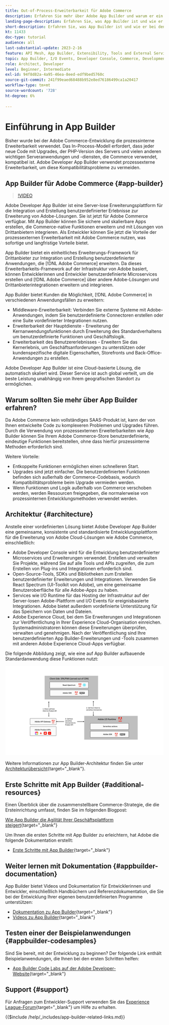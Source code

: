 ```yaml
---
title: Out-of-Process-Erweiterbarkeit für Adobe Commerce
description: Erfahren Sie mehr über Adobe App Builder und warum er ein wichtiger Aspekt der prozessexternen Erweiterbarkeit ist.
landing-page-description: Erfahren Sie, was App Builder ist und wie er bei den Entwicklungsstrategien von Adobe Commerce helfen kann.
short-description: Erfahren Sie, was App Builder ist und wie er bei den Entwicklungsstrategien von Adobe Commerce helfen kann.
kt: 11433
doc-type: tutorial
audience: all
last-substantial-update: 2023-2-16
feature: API Mesh, App Builder, Extensibility, Tools and External Services, Backend Development
topic: App Builder, I/O Events, Developer Console, Commerce, Development, Integrations
role: Architect, Developer
level: Beginner, Intermediate
exl-id: 94f8d82a-4a95-46ea-8eed-edf9bed5760c
source-git-commit: 241f99eaed68488b952e8ed76186499ca1a20417
workflow-type: tm+mt
source-wordcount: '728'
ht-degree: 6%

---
```


# Einführung in App Builder

Bisher wurde bei der Adobe Commerce-Entwicklung die prozessinterne Erweiterbarkeit verwendet. Das In-Process-Modell erfordert, dass jeder neue Code mit Upgrades, der PHP-Version des Servers und vielen anderen wichtigen Serveranwendungen und -diensten, die Commerce verwendet, kompatibel ist. Adobe Developer App Builder verwendet prozessexterne Erweiterbarkeit, um diese Kompatibilitätsprobleme zu vermeiden.

## App Builder für Adobe Commerce {#app-builder}

>[!VIDEO](https://video.tv.adobe.com/v/3412839?quality=12&learn=on)

Adobe Developer App Builder ist eine Server-lose Erweiterungsplattform für die Integration und Erstellung benutzerdefinierter Erlebnisse zur Erweiterung von Adobe-Lösungen. Sie ist jetzt für Adobe Commerce verfügbar. Mit App Builder können Sie sichere und skalierbare Apps erstellen, die Commerce-native Funktionen erweitern und mit Lösungen von Drittanbietern integrieren. Als Entwickler können Sie jetzt die Vorteile der prozessexternen Erweiterbarkeit mit Adobe Commerce nutzen, was sofortige und langfristige Vorteile bietet.

App Builder bietet ein einheitliches Erweiterungs-Framework für Drittanbieter zur Integration und Erstellung benutzerdefinierter Anwendungen, die [!DNL Adobe Commerce] erweitern. Da dieses Erweiterbarkeits-Framework auf der Infrastruktur von Adobe basiert, können Entwicklerinnen und Entwickler benutzerdefinierte Microservices erstellen und [!DNL Adobe Commerce] über andere Adobe-Lösungen und Drittanbieterintegrationen erweitern und integrieren.

App Builder bietet Kunden die Möglichkeit, [!DNL Adobe Commerce] in verschiedenen Anwendungsfällen zu erweitern:

* Middleware-Erweiterbarkeit: Verbinden Sie externe Systeme mit Adobe-Anwendungen, indem Sie benutzerdefinierte Connectoren erstellen oder eine Suite vordefinierter Integrationen nutzen.
* Erweiterbarkeit der Hauptdienste - Erweiterung der Kernanwendungsfunktionen durch Erweiterung des Standardverhaltens um benutzerdefinierte Funktionen und Geschäftslogik.
* Erweiterbarkeit des Benutzererlebnisses - Erweitern Sie das Kernerlebnis, um Geschäftsanforderungen zu unterstützen oder kundenspezifische digitale Eigenschaften, Storefronts und Back-Office-Anwendungen zu erstellen.

Adobe Developer App Builder ist eine Cloud-basierte Lösung, die automatisch skaliert wird. Dieser Service ist auch global verteilt, um die beste Leistung unabhängig von Ihrem geografischen Standort zu ermöglichen.

## Warum sollten Sie mehr über App Builder erfahren?

Da Adobe Commerce kein vollständiges SAAS-Produkt ist, kann der von Ihnen entwickelte Code zu komplexeren Problemen und Upgrades führen. Durch die Verwendung von prozessexternen Erweiterbarkeiten wie App Builder können Sie Ihrem Adobe Commerce-Store benutzerdefinierte, eindeutige Funktionen bereitstellen, ohne dass hierfür prozessinterne Methoden erforderlich sind.

Weitere Vorteile:

* Entkoppelte Funktionen ermöglichen einen schnelleren Start.
* Upgrades sind jetzt einfacher. Die benutzerdefinierten Funktionen befinden sich außerhalb der Commerce-Codebasis, wodurch Kompatibilitätsprobleme beim Upgrade vermieden werden.
* Wenn Funktionen und Logik außerhalb von Commerce verschoben werden, werden Ressourcen freigegeben, die normalerweise von prozessinternen Entwicklungsmethoden verwendet werden.

## Architektur {#architecture}

Anstelle einer vordefinierten Lösung bietet Adobe Developer App Builder eine gemeinsame, konsistente und standardisierte Entwicklungsplattform für die Erweiterung von Adobe Cloud-Lösungen wie Adobe Commerce, einschließlich:

* Adobe Developer Console wird für die Entwicklung benutzerdefinierter Microservices und Erweiterungen verwendet. Erstellen und verwalten Sie Projekte, während Sie auf alle Tools und APIs zugreifen, die zum Erstellen von Plug-ins und Integrationen erforderlich sind.
* Open-Source-Tools, SDKs und Bibliotheken zum Erstellen benutzerdefinierter Erweiterungen und Integrationen. Verwenden Sie React Spectrum (UI-Toolkit von Adobe), um eine gemeinsame Benutzeroberfläche für alle Adobe-Apps zu haben.
* Services wie I/O Runtime für das Hosting der Infrastruktur auf der Server-losen Adobe-Plattform und I/O Events für ereignisbasierte Integrationen. Adobe bietet außerdem vordefinierte Unterstützung für das Speichern von Daten und Dateien.
* Adobe Experience Cloud, bei dem Sie Erweiterungen und Integrationen zur Veröffentlichung in Ihrer Experience Cloud-Organisation einreichen. Systemadministratoren können diese Erweiterungen überprüfen, verwalten und genehmigen. Nach der Veröffentlichung sind Ihre benutzerdefinierten App Builder-Erweiterungen und -Tools zusammen mit anderen Adobe Experience Cloud-Apps verfügbar.

Die folgende Abbildung zeigt, wie eine auf App Builder aufbauende Standardanwendung diese Funktionen nutzt:

![Architektur](/help/assets/app-builder/app-builder-architecture.jpeg)

Weitere Informationen zur App Builder-Architektur finden Sie unter [Architekturübersicht](https://developer.adobe.com/app-builder/docs/guides/){target="_blank"}.

## Erste Schritte mit App Builder {#additional-resources}

Einen Überblick über die zusammenstellbare Commerce-Strategie, die die Ersteinrichtung umfasst, finden Sie im folgenden Blogpost:

[Wie App Builder die Agilität Ihrer Geschäftsplattform steigert](https://business.adobe.com/blog/how-to/how-app-builder-helps-you-implement-a-composable-commerce-strategy){target="_blank"}

Um Ihnen die ersten Schritte mit App Builder zu erleichtern, hat Adobe die folgende Dokumentation erstellt:

* [Erste Schritte mit App Builder](https://developer.adobe.com/app-builder/docs/getting_started/){target="_blank"}

## Weiter lernen mit Dokumentation {#appbuilder-documentation}

App Builder bietet Videos und Dokumentation für Entwicklerinnen und Entwickler, einschließlich Handbüchern und Referenzdokumentation, die Sie bei der Entwicklung Ihrer eigenen benutzerdefinierten Programme unterstützen:

* [Dokumentation zu App Builder](https://developer.adobe.com/app-builder/docs/overview/){target="_blank"}
* [Videos zu App Builder](https://www.youtube.com/playlist?list=PLcVEYUqU7VRfDij-Jbjyw8S8EzW073F_o){target="_blank"}

## Testen einer der Beispielanwendungen {#appbuilder-codesamples}

Sind Sie bereit, mit der Entwicklung zu beginnen? Der folgende Link enthält Beispielanwendungen, die Ihnen bei den ersten Schritten helfen:

* [App Builder Code Labs auf der Adobe Developer-Website](https://developer.adobe.com/app-builder/docs/resources/){target="_blank"}

## Support {#support}

Für Anfragen zum Entwickler-Support verwenden Sie das [Experience League-Forum](https://experienceleaguecommunities.adobe.com/t5/app-builder/ct-p/project-firefly){target="_blank"} um Hilfe zu erhalten.

{{$include /help/_includes/app-builder-related-links.md}}
